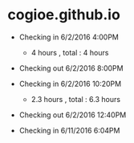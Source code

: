 # cogioe.github.io

- Checking in 6/2/2016 4:00PM
  - 4 hours  , total : 4 hours
- Checking out 6/2/2016 8:00PM

- Checking in 6/2/2016 10:20PM
  - 2.3 hours , total :  6.3 hours
- Checking out 6/2/2016 12:40PM

- Checking in 6/11/2016 6:04PM
